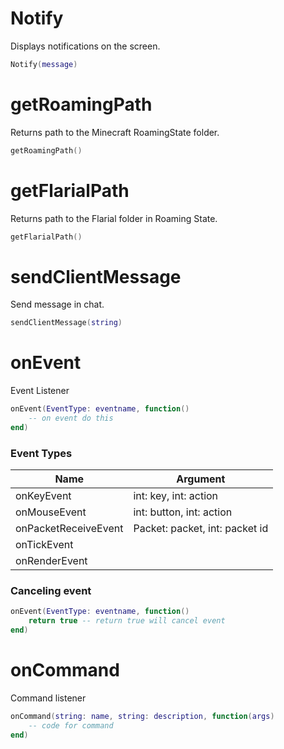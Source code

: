 # Notify
Displays notifications on the screen.
```lua
Notify(message)
```

# getRoamingPath
Returns path to the Minecraft RoamingState folder.
```lua
getRoamingPath()
```

# getFlarialPath
Returns path to the Flarial folder in Roaming State.
```lua
getFlarialPath()
```

# sendClientMessage
Send message in chat.
```lua
sendClientMessage(string)
```

# onEvent
Event Listener
```lua
onEvent(EventType: eventname, function()
    -- on event do this
end)
```
### Event Types
| Name                     | Argument                           |
|--------------------------|------------------------------------|
| onKeyEvent               | int: key, int: action              |
| onMouseEvent             | int: button, int: action           |
| onPacketReceiveEvent     | Packet: packet, int: packet id     |
| onTickEvent              |                                    |
| onRenderEvent            |                                    |

### Canceling event 
```lua
onEvent(EventType: eventname, function()
    return true -- return true will cancel event
end)
```

# onCommand
Command listener
```lua
onCommand(string: name, string: description, function(args)
    -- code for command
end)
```